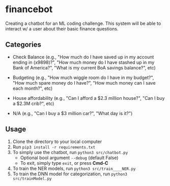 # financebot
Creating a chatbot for an ML coding challenge. This system will be able to interact w/ a user about their basic finance questions.

## Categories
* Check Balance (e.g., "How much do I have saved up in my account ending in
(x9898)?", "How much money do I have stashed up in my Bank of America?", "What is my
current BoA savings balance?", etc)

* Budgeting (e.g., "How much wiggle room do I have in my budget?", "How much
spare money do I have?", "How much money can I save each month?", etc)

* House affordability (e.g., "Can I afford a $2.3 million house?", "Can I buy a $2.3M
crib?", etc)

* N/A (e.g., "Can I buy a $3 million car?", "What day is it?")

## Usage

1. Clone the directory to your local computer
2. Run `pip3 install -r requirements.txt`
3. To simply use the chatbot, run `python3 src/chatbot.py`
    * Optional bool argument `--debug` (default False)
    * To exit, simply type `exit`, or press **Cmd-C**
4. To train the NER models, run `python3 src/train____NER.py`
5. To train the DNN model for categorization, run `python3 src/trainModel.py`
